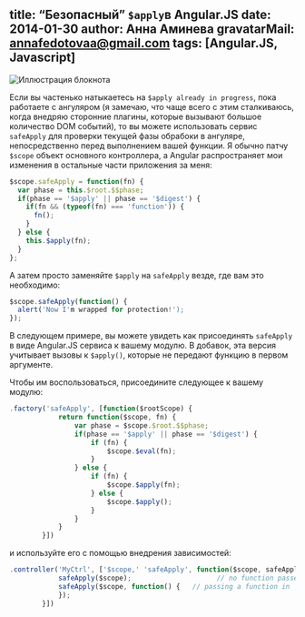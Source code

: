 title: “Безопасный” `$apply`в Angular.JS
date: 2014-01-30
author: Анна Аминева
gravatarMail: annafedotovaa@gmail.com
tags: [Angular.JS, Javascript]
---

![Иллюстрация блокнота](/blog/images/apply.jpg)

Если вы частенько натыкаетесь на `$apply already in progress`, пока работаете с ангуляром (я замечаю, что чаще всего с этим сталкиваюсь, когда внедряю сторонние плагины, которые вызывают большое количество DOM событий), то вы можете использовать  сервис `safeApply` для проверки текущей фазы обрабоки в ангуляре, непосредственно перед выполнением вашей функции. Я обычно патчу `$scope` объект основного контроллера, а Angular распространяет мои изменения в остальные части приложения за меня:

<!-- more -->

```js
$scope.safeApply = function(fn) {
  var phase = this.$root.$$phase;
  if(phase == '$apply' || phase == '$digest') {
    if(fn && (typeof(fn) === 'function')) {
      fn();
    }
  } else {
    this.$apply(fn);
  }
};
```
А затем просто заменяйте  `$apply` на `safeApply` везде, где вам это необходимо:

```js
$scope.safeApply(function() {
  alert('Now I'm wrapped for protection!');
});
```

В следующем примере, вы можете увидеть как присоединять `safeApply` в виде Angular.JS сервиса к вашему модулю. В добавок, эта версия учитывает вызовы к `$apply()`, которые не передают функцию в первом аргументе. 

Чтобы им воспользоваться, присоедините следующее к вашему модулю:

```js
.factory('safeApply', [function($rootScope) {
		    return function($scope, fn) {
		        var phase = $scope.$root.$$phase;
		        if(phase == '$apply' || phase == '$digest') {
		            if (fn) {
		                $scope.$eval(fn);
		            }
		        } else {
		            if (fn) {
		                $scope.$apply(fn);
		            } else {
		                $scope.$apply();
		            }
		        }
		    }
		}])
```

и используйте его c помощью внедрения зависимостей:

```js
.controller('MyCtrl', ['$scope,' 'safeApply', function($scope, safeApply) {
		    safeApply($scope);                     // no function passed in
		    safeApply($scope, function() {   // passing a function in
		    });
		}])
```
		
		
